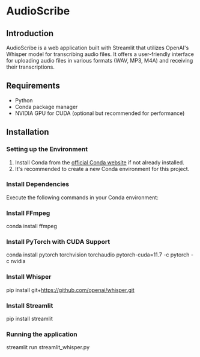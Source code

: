 # AudioScribe

## Introduction
AudioScribe is a web application built with Streamlit that utilizes OpenAI's Whisper model for transcribing audio files. It offers a user-friendly interface for uploading audio files in various formats (WAV, MP3, M4A) and receiving their transcriptions.

## Requirements
- Python
- Conda package manager
- NVIDIA GPU for CUDA (optional but recommended for performance)

## Installation

### Setting up the Environment
1. Install Conda from the [official Conda website](https://www.anaconda.com/products/distribution) if not already installed.
2. It's recommended to create a new Conda environment for this project.

### Install Dependencies
Execute the following commands in your Conda environment:

### Install FFmpeg
conda install ffmpeg

### Install PyTorch with CUDA Support
conda install pytorch torchvision torchaudio pytorch-cuda=11.7 -c pytorch -c nvidia

### Install Whisper
pip install git+https://github.com/openai/whisper.git 

### Install Streamlit
pip install streamlit

### Running the application
streamlit run streamlit_whisper.py


